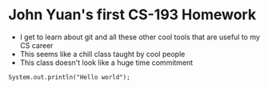 # John Yuan's first CS-193 Homework

- I get to learn about git and all these other cool tools that are useful to my CS career
- This seems like a chill class taught by cool people
- This class doesn't look like a huge time commitment

```
System.out.println("Hello world");
```